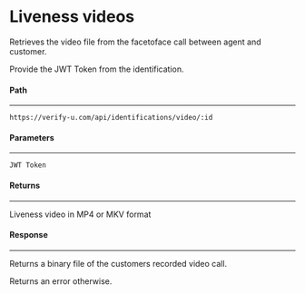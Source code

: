 # Liveness videos

Retrieves the video file from the facetoface call between agent and customer.

Provide the JWT Token from the identification.

#### Path
***
`https://verify-u.com/api/identifications/video/:id`

#### Parameters
***
`JWT Token`

#### Returns
***
Liveness video in MP4 or MKV format

#### Response
***
Returns a binary file of the customers recorded video call.

Returns an error otherwise.